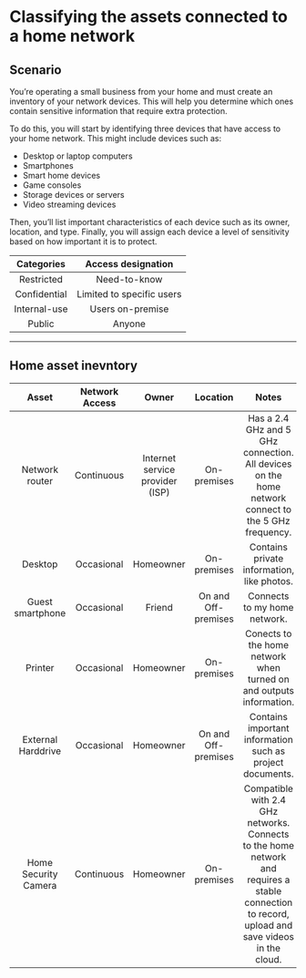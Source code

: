 # Classifying the assets connected to a home network

## Scenario
You’re operating a small business from your home and must create an inventory of your network devices. This will help you determine which ones contain sensitive information that require extra protection.

To do this, you will start by identifying three devices that have access to your home network. This might include devices such as:
- Desktop or laptop computers
- Smartphones
- Smart home devices
- Game consoles
- Storage devices or servers
- Video streaming devices

Then, you’ll list important characteristics of each device such as its owner, location, and type. Finally, you will assign each device a level of sensitivity based on how important it is to protect.

| Categories | Access designation |
| :---: | :---: |
| Restricted | Need-to-know |
| Confidential | Limited to specific users |
| Internal-use | Users on-premise |
| Public | Anyone |

---

## Home asset inevntory
| Asset | Network Access | Owner | Location | Notes | Sensitivity|
| :---: | :---: | :---: | :---: | :---: | :---: |
| Network router | Continuous | Internet service provider (ISP) | On-premises | Has a 2.4 GHz and 5 GHz connection. All devices on the home network connect to the 5 GHz frequency. | Confidential |
| Desktop | Occasional | Homeowner | On-premises | Contains private information, like photos. | Restricted |
| Guest smartphone | Occasional | Friend | On and Off-premises | Connects to my home network. | Internal-only |
| Printer | Occasional | Homeowner | On-premises | Conects to the home network when turned on and outputs information. | Internal-only |
| External Harddrive | Occasional | Homeowner | On and Off-premises | Contains important information such as project documents. | Confidential |
| Home Security Camera | Continuous | Homeowner | On-premises | Compatible with 2.4 GHz networks. Connects to the home network and requires a stable connection to record, upload and save videos in the cloud. | Confidential |